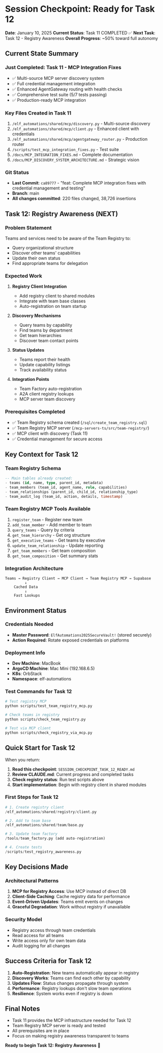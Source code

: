 # Session Checkpoint: Ready for Task 12

**Date**: January 10, 2025
**Current Status**: Task 11 COMPLETED ✅
**Next Task**: Task 12 - Registry Awareness
**Overall Progress**: ~50% toward full autonomy

## Current State Summary

### Just Completed: Task 11 - MCP Integration Fixes
- ✅ Multi-source MCP server discovery system
- ✅ Full credential management integration
- ✅ Enhanced AgentGateway routing with health checks
- ✅ Comprehensive test suite (5/7 tests passing)
- ✅ Production-ready MCP integration

### Key Files Created in Task 11
1. `/elf_automations/shared/mcp/discovery.py` - Multi-source discovery
2. `/elf_automations/shared/mcp/client.py` - Enhanced client with credentials
3. `/elf_automations/shared/mcp/agentgateway_router.py` - Production router
4. `/scripts/test_mcp_integration_fixes.py` - Test suite
5. `/docs/MCP_INTEGRATION_FIXES.md` - Complete documentation
6. `/docs/MCP_DISCOVERY_SYSTEM_ARCHITECTURE.md` - Strategic vision

### Git Status
- **Last Commit**: `ca89777` - "feat: Complete MCP integration fixes with credential management and testing"
- **Branch**: main
- **All changes committed**: 220 files changed, 38,726 insertions

## Task 12: Registry Awareness (NEXT)

### Problem Statement
Teams and services need to be aware of the Team Registry to:
- Query organizational structure
- Discover other teams' capabilities
- Update their own status
- Find appropriate teams for delegation

### Expected Work
1. **Registry Client Integration**
   - Add registry client to shared modules
   - Integrate with team base classes
   - Auto-registration on team startup

2. **Discovery Mechanisms**
   - Query teams by capability
   - Find teams by department
   - Get team hierarchies
   - Discover team contact points

3. **Status Updates**
   - Teams report their health
   - Update capability listings
   - Track availability status

4. **Integration Points**
   - Team Factory auto-registration
   - A2A client registry lookups
   - MCP server team discovery

### Prerequisites Completed
- ✅ Team Registry schema created (`/sql/create_team_registry.sql`)
- ✅ Team Registry MCP server (`/mcp-servers-ts/src/team-registry/`)
- ✅ MCP client with discovery (Task 11)
- ✅ Credential management for secure access

## Key Context for Task 12

### Team Registry Schema
```sql
-- Main tables already created:
- teams (id, name, type, parent_id, metadata)
- team_members (team_id, agent_name, role, capabilities)
- team_relationships (parent_id, child_id, relationship_type)
- team_audit_log (team_id, action, details, timestamp)
```

### Team Registry MCP Tools Available
1. `register_team` - Register new team
2. `add_team_member` - Add member to team
3. `query_teams` - Query by criteria
4. `get_team_hierarchy` - Get org structure
5. `get_executive_teams` - Get teams by executive
6. `update_team_relationship` - Update reporting
7. `get_team_members` - Get team composition
8. `get_team_composition` - Get summary stats

### Integration Architecture
```
Teams → Registry Client → MCP Client → Team Registry MCP → Supabase
         ↓
    Cached Data
         ↓
    Fast Lookups
```

## Environment Status

### Credentials Needed
- **Master Password**: `ElfAutomations2025SecureVault!` (stored securely)
- **Action Required**: Rotate exposed credentials on platforms

### Deployment Info
- **Dev Machine**: MacBook
- **ArgoCD Machine**: Mac Mini (192.168.6.5)
- **K8s**: OrbStack
- **Namespace**: elf-automations

### Test Commands for Task 12
```bash
# Test registry MCP
python scripts/test_team_registry_mcp.py

# Check teams in registry
python scripts/check_team_registry.py

# Test via MCP client
python scripts/check_registry_via_mcp.py
```

## Quick Start for Task 12

When you return:

1. **Read this checkpoint**: `SESSION_CHECKPOINT_TASK_12_READY.md`
2. **Review CLAUDE.md**: Current progress and completed tasks
3. **Check registry status**: Run test scripts above
4. **Start implementation**: Begin with registry client in shared modules

### First Steps for Task 12
```python
# 1. Create registry client
/elf_automations/shared/registry/client.py

# 2. Add to team base
/elf_automations/shared/team/base.py

# 3. Update team factory
/tools/team_factory.py (add auto-registration)

# 4. Create tests
/scripts/test_registry_awareness.py
```

## Key Decisions Made

### Architectural Patterns
1. **MCP for Registry Access**: Use MCP instead of direct DB
2. **Client-Side Caching**: Cache registry data for performance
3. **Event-Driven Updates**: Teams emit events on changes
4. **Graceful Degradation**: Work without registry if unavailable

### Security Model
- Registry access through team credentials
- Read access for all teams
- Write access only for own team data
- Audit logging for all changes

## Success Criteria for Task 12

1. **Auto-Registration**: New teams automatically appear in registry
2. **Discovery Works**: Teams can find each other by capability
3. **Updates Flow**: Status changes propagate through system
4. **Performance**: Registry lookups don't slow team operations
5. **Resilience**: System works even if registry is down

## Final Notes

- Task 11 provides the MCP infrastructure needed for Task 12
- Team Registry MCP server is ready and tested
- All prerequisites are in place
- Focus on making registry awareness transparent to teams

**Ready to begin Task 12: Registry Awareness** 🚀
